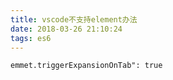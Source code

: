 ```yaml
---
title: vscode不支持element办法
date: 2018-03-26 21:10:24
tags: es6
---
```


```
emmet.triggerExpansionOnTab": true
```